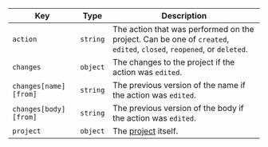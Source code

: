 Key | Type | Description
----|------|-------------
`action`|`string` | The action that was performed on the project. Can be one of `created`, `edited`, `closed`, `reopened`, or `deleted`.
`changes`|`object` | The changes to the project if the action was `edited`.
`changes[name][from]` |`string` | The previous version of the name if the action was `edited`.
`changes[body][from]` |`string` | The previous version of the body if the action was `edited`.
`project`|`object` | The [project](/v3/projects/) itself.